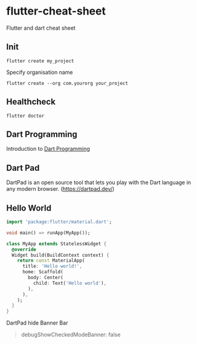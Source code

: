# flutter-cheat-sheet
Flutter and dart cheat sheet

## Init

```code
flutter create my_project
```

Specify organisation name
```code
flutter create --org com.yourorg your_project
```

## Healthcheck
```code
flutter doctor
```
## Dart Programming
Introduction to [Dart Programming](https://github.com/mzm-dev/flutter-cheat-sheet/blob/main/dart.md) 

## Dart Pad

DartPad is an open source tool that lets you play with the Dart language in any modern browser.
(https://dartpad.dev/)

## Hello World

```dart
import 'package:flutter/material.dart';

void main() => runApp(MyApp());

class MyApp extends StatelessWidget {
  @override
  Widget build(BuildContext context) {
    return const MaterialApp(
      title: 'Hello world!',
      home: Scaffold(
        body: Center(
          child: Text('Hello world'),
        ),
      ),
    );
  }
}

```
DartPad hide Banner Bar
> debugShowCheckedModeBanner: false
